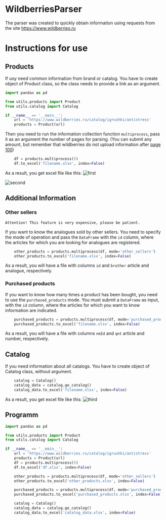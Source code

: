 # WildberriesParser
The parser was created to quickly obtain information using requests from the site https://www.wildberries.ru


# Instructions for use

## Products

If uoy need common information from brand or catalog. You have to create object of Product class, so the class needs to provide a link as an argument.

```python
import pandas as pd

from utils.products import Product
from utils.catalog import Catalog

if __name__ == '__main__':
    url = 'https://www.wildberries.ru/catalog/igrushki/antistress'
    products = Product(url)
```

Then you need to run the information collection function `multiprocess`, pass it as an argument the number of pages for parsing. (You can submit any amount, but remember that wildberries do not upload information after [page 100](https://www.wildberries.ru/catalog/igrushki/antistress&page=100))

```python
    df = products.multiprocess(5)
    df.to_excel('filename.xlsx', index=False)
```

As a result, you get excel file like this:
![first](https://github.com/thenikolyan/WildberriesParser/assets/48589418/ffbb4d4d-835c-407d-9477-3e4736e687f0)

![second](https://github.com/thenikolyan/WildberriesParser/assets/48589418/29c34154-5830-4545-911f-bf61aa29febc)


## Additional Information

### Other sellers

`Attention! This feature is very expensive, please be patient.`

If you want to know the analogues sold by other sellers. You need to specify the mode of operation and pass the `DataFrame` with the `id` column, where the articles for which you are looking for analogues are registered.

```python
    other_products = products.multiprocess(df, mode='other_sellers')
    other_products.to_excel('filename.xlsx', index=False)
```

As a result, you will have a file with columns `id` and `brother` article and analogue, respectively.


### Purchased products

If you want to know how many times a product has been bought, you need to use the `purchased_products` mode. You must submit a `DataFrame` as input, with the `id` column, where the articles for which you want to know information are indicated.

```python
    purchased_products = products.multiprocess(df, mode='purchased_products')
    purchased_products.to_excel('filename.xlsx', index=False)
```
As a result, you will have a file with columns `nmId` and `qnt` article and number, respectively.


## Catalog
If you need information about all catalogs. You have to create object of Catalog class, without argument.

```python
    catalog = Catalog()
    catalog_data = catalog.ge_catalog()
    catalog_data.to_excel('filename.xlsx', index=False)
```

As a result, you get excel file like this:
![third](https://github.com/thenikolyan/WildberriesParser/assets/48589418/b9df370f-ac54-4bef-94da-20d1e37b341d)


## Programm
```python
import pandas as pd

from utils.products import Product
from utils.catalog import Catalog

if __name__ == '__main__':
    url = 'https://www.wildberries.ru/catalog/igrushki/antistress'
    products = Product(url)
    df = products.multiprocess(5)
    df.to_excel('df.xlsx', index=False)

    other_products = products.multiprocess(df, mode='other_sellers')
    other_products.to_excel('other_products.xlsx', index=False)

    purchased_products = products.multiprocess(df, mode='purchased_products')
    purchased_products.to_excel('purchased_products.xlsx', index=False)

    catalog = Catalog()
    catalog_data = catalog.ge_catalog()
    catalog_data.to_excel('catalog_data.xlsx', index=False)
```
